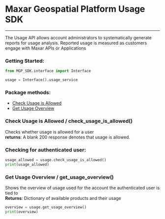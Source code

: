 # Maxar Geospatial Platform Usage SDK
<hr>

The Usage API allows account administrators to systematically generate reports for usage analysis. Reported usage is 
measured as customers engage with Maxar APIs or Applications

### Getting Started:

```python
from MGP_SDK.interface import Interface

usage = Interface().usage_service
```

### Package methods:

- [Check Usage is Allowed](#check-usage-is-allowed--check_usage_is_allowed)
- [Get Usage Overview](#get-usage-overview--get_usage_overview)


### Check Usage is Allowed / check_usage_is_allowed()
Checks whether usage is allowed for a user<br>
**returns**: A blank 200 response denotes that usage is allowed.<br>

### Checking for authenticated user:
```python
usage_allowed = usage.check_usage_is_allowed()
print(usage_allowed)
```

### Get Usage Overview / get_usage_overview()
Shows the overview of usage used for the account the authenticated user is tied to<br>
**Returns**: Dictionary of available products and their usage<br>
```python
overview = usage.get_usage_overview()
print(overview)
```



